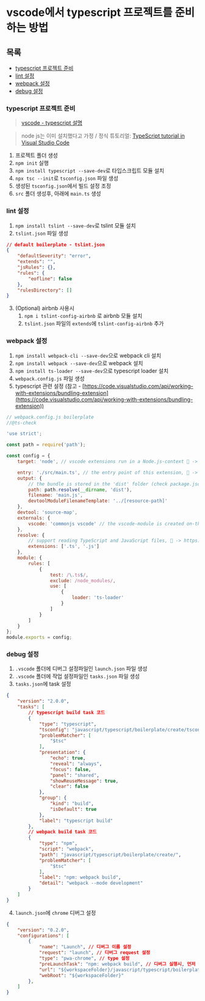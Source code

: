 # vscode에서 typescript 프로젝트를 준비하는 방법

## 목록
* [typescript 프로젝트 준비](#typescript-프로젝트-준비)
* [lint 설정](#lint-설정)
* [webpack 설정](#webpack-설정)
* [debug 설정](#debug-설정)

### typescript 프로젝트 준비
> [vscode - typescript 설명](https://code.visualstudio.com/docs/languages/typescript)  

> node js는 이미 설치했다고 가정 / 정식 튜토리얼: [TypeScript tutorial in Visual Studio Code](https://code.visualstudio.com/docs/typescript/typescript-tutorial)  

1. 프로젝트 폴더 생성
2. `npm init` 실행
3. `npm install typescript --save-dev`로 타입스크립트 모듈 설치
4. `npx tsc --init`로 `tsconfig.json` 파일 생성
5. 생성된 `tsconfig.json`에서 빌드 설정 조정
6. `src` 폴더 생성후, 아래에 `main.ts` 생성

### lint 설정
1. `npm install tslint --save-dev`로 tslint 모듈 설치
2. `tslint.json` 파일 생성
```json
// default boilerplate - tslint.json
{
    "defaultSeverity": "error",
    "extends": "",
    "jsRules": {},
    "rules": {
        "eofline": false
    },
    "rulesDirectory": []
}
```
3. (Optional) airbnb 사용시
    1. `npm i tslint-config-airbnb` 로 airbnb 모듈 설치
    2. `tslint.json` 파일의 `extends`에 `tslint-config-airbnb` 추가

### webpack 설정
1. `npm install webpack-cli --save-dev`으로 webpack cli 설치
2. `npm install webpack --save-dev`으로 webpack 설치
3. `npm install ts-loader --save-dev`으로 typescript loader 설치
4. `webpack.config.js` 파일 생성
5. typescript 관련 설정 (참고 - [https://code.visualstudio.com/api/working-with-extensions/bundling-extension](https://code.visualstudio.com/api/working-with-extensions/bundling-extension))
```javascript
// webpack.config.js boilerplate
//@ts-check

'use strict';

const path = require('path');

const config = {
    target: 'node', // vscode extensions run in a Node.js-context 📖 -> https://webpack.js.org/configuration/node/

    entry: './src/main.ts', // the entry point of this extension, 📖 -> https://webpack.js.org/configuration/entry-context/
    output: {
        // the bundle is stored in the 'dist' folder (check package.json), 📖 -> https://webpack.js.org/configuration/output/
        path: path.resolve(__dirname, 'dist'),
        filename: 'main.js',
        devtoolModuleFilenameTemplate: '../[resource-path]'
    },
    devtool: 'source-map',
    externals: {
        vscode: 'commonjs vscode' // the vscode-module is created on-the-fly and must be excluded. Add other modules that cannot be webpack'ed, 📖 -> https://webpack.js.org/configuration/externals/
    },
    resolve: {
        // support reading TypeScript and JavaScript files, 📖 -> https://github.com/TypeStrong/ts-loader
        extensions: ['.ts', '.js']
    },
    module: {
        rules: [
            {
                test: /\.ts$/,
                exclude: /node_modules/,
                use: [
                    {
                        loader: 'ts-loader'
                    }
                ]
            }
        ]
    }
};
module.exports = config;
```

### debug 설정
1. `.vscode` 폴더에 디버그 설정파일인 `launch.json` 파일 생성
2. `.vscode` 폴더에 작업 설정파일인 `tasks.json` 파일 생성
3. `tasks.json`에 task 설정
```json
{
    "version": "2.0.0",
    "tasks": [
        // typescript build task 코드
        {
            "type": "typescript",
            "tsconfig": "javascript/typescript/boilerplate/create/tsconfig.json",
            "problemMatcher": [
                "$tsc"
            ],
            "presentation": {
                "echo": true,
                "reveal": "always",
                "focus": false,
                "panel": "shared",
                "showReuseMessage": true,
                "clear": false
            },
            "group": {
                "kind": "build",
                "isDefault": true
            },
            "label": "typescript build"
        },
        // webpack build task 코드
        {
            "type": "npm",
            "script": "webpack",
            "path": "javascript/typescript/boilerplate/create/",
            "problemMatcher": [
                "$tsc"
            ],
            "label": "npm: webpack build",
            "detail": "webpack --mode development"
        }
    ]
}
```
4. `launch.json`에 `chrome` 디버그 설정
```json
{
    "version": "0.2.0",
    "configurations": [
        {
            "name": "Launch", // 디버그 이름 설정
            "request": "launch", // 디버그 request 설정
            "type": "pwa-chrome", // type 설정
            "preLaunchTask": "npm: webpack build", // 디버그 실행시, 먼저 실행할 task 설정 - task 파일의 label 참조가능
            "url": "${workspaceFolder}/javascript/typescript/boilerplate/create/html/index.html", // 어떤 html 파일에 연결할 것인지 설정
            "webRoot": "${workspaceFolder}"
        },
    ]
}
```
